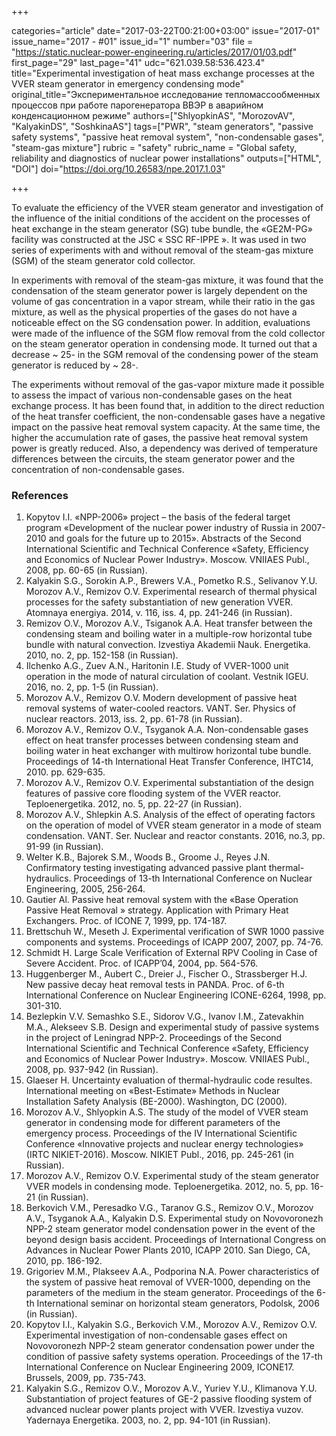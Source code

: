 +++

categories="article"
date="2017-03-22T00:21:00+03:00"
issue="2017-01"
issue_name="2017 - #01"
issue_id="1"
number="03"
file = "https://static.nuclear-power-engineering.ru/articles/2017/01/03.pdf"
first_page="29"
last_page="41"
udc="621.039.58:536.423.4"
title="Experimental investigation of heat mass exchange processes at the VVER steam generator in emergency condensing mode"
original_title="Экспериментальное исследование тепломассообменных процессов при работе парогенератора ВВЭР в аварийном конденсационном режиме"
authors=["ShlyopkinAS", "MorozovAV", "KalyakinDS", "SoshkinaAS"]
tags=["PWR", "steam generators", "passive safety systems", "passive heat removal system", "non-condensable gases", "steam-gas mixture"]
rubric = "safety"
rubric_name = "Global safety, reliability and diagnostics of nuclear power installations"
outputs=["HTML", "DOI"]
doi="https://doi.org/10.26583/npe.2017.1.03"

+++

To evaluate the efficiency of the VVER steam generator and investigation of the influence of the initial conditions of the accident on the processes of heat exchange in the steam generator (SG) tube bundle, the «GE2M-PG» facility was constructed at the JSC « SSC RF-IPPE ». It was used in two series of experiments with and without removal of the steam-gas mixture (SGM) of the steam generator cold collector.

In experiments with removal of the steam-gas mixture, it was found that the condensation of the steam generator power is largely dependent on the volume of gas concentration in a vapor stream, while their ratio in the gas mixture, as well as the physical properties of the gases do not have a noticeable effect on the SG condensation power. In addition, evaluations were made of the influence of the SGM flow removal from the cold collector on the steam generator operation in condensing mode. It turned out that a decrease ~ 25- in the SGM removal of the condensing power of the steam generator is reduced by ~ 28-.

The experiments without removal of the gas-vapor mixture made it possible to assess the impact of various non-condensable gases on the heat exchange process. It has been found that, in addition to the direct reduction of the heat transfer coefficient, the non-condensable gases have a negative impact on the passive heat removal system capacity. At the same time, the higher the accumulation rate of gases, the passive heat removal system power is greatly reduced. Also, a dependency was derived of temperature differences between the circuits, the steam generator power and the concentration of non-condensable gases.

### References

1. Kopytov I.I. «NPP-2006» project – the basis of the federal target program «Development of the nuclear power industry of Russia in 2007-2010 and goals for the future up to 2015». Abstracts of the Second International Scientific and Technical Conference «Safety, Efficiency and Economics of Nuclear Power Industry». Moscow. VNIIAES Publ., 2008, pp. 60-65 (in Russian).
2. Kalyakin S.G., Sorokin A.P., Brewers V.A., Pometko R.S., Selivanov Y.U. Morozov A.V., Remizov O.V. Experimental research of thermal physical processes for the safety substantiation of new generation VVER. Atomnaya energiya. 2014, v. 116, iss. 4, pp. 241-246 (in Russian).
3. Remizov O.V., Morozov A.V., Tsiganok A.A. Heat transfer between the condensing steam and boiling water in a multiple-row horizontal tube bundle with natural convection. Izvestiya Akademii Nauk. Energetika. 2010, no. 2, pp. 152-158 (in Russian).
4. Ilchenko A.G., Zuev A.N., Haritonin I.E. Study of VVER-1000 unit operation in the mode of natural circulation of coolant. Vestnik IGEU. 2016, no. 2, pp. 1-5 (in Russian).
5. Morozov A.V., Remizov O.V. Modern development of passive heat removal systems of water-cooled reactors. VANT. Ser. Physics of nuclear reactors. 2013, iss. 2, pp. 61-78 (in Russian).
6. Morozov A.V., Remizov O.V., Tsyganok A.A. Non-condensable gases effect on heat transfer processes between condensing steam and boiling water in heat exchanger with multirow horizontal tube bundle. Proceedings of 14-th International Heat Transfer Conference, IHTC14, 2010. pp. 629-635.
7. Morozov A.V., Remizov O.V. Experimental substantiation of the design features of passive core flooding system of the VVER reactor. Teploenergetika. 2012, no. 5, pp. 22-27 (in Russian).
8. Morozov A.V., Shlepkin A.S. Analysis of the effect of operating factors on the operation of model of VVER steam generator in a mode of steam condensation. VANT. Ser. Nuclear and reactor constants. 2016, no.3, pp. 91-99 (in Russian).
9. Welter K.B., Bajorek S.M., Woods B., Groome J., Reyes J.N. Confirmatory testing investigating advanced passive plant thermal-hydraulics. Proceedings of 13-th International Conference on Nuclear Engineering, 2005, 256-264.
10. Gautier Al. Passive heat removal system with the «Base Operation Passive Heat Removal » strategy. Application with Primary Heat Exchangers. Proc. of ICONE 7, 1999, pp. 174-187.
11. Brettschuh W., Meseth J. Experimental verification of SWR 1000 passive components and systems. Proceedings of ICAPP 2007, 2007, pp. 74-76.
12. Schmidt H. Large Scale Verification of External RPV Cooling in Case of Severe Accident. Proc. of ICAPP’04, 2004, pp. 564-576.
13. Huggenberger M., Aubert C., Dreier J., Fischer O., Strassberger H.J. New passive decay heat removal tests in PANDA. Proc. of 6-th International Conference on Nuclear Engineering ICONE-6264, 1998, pp. 301-310.
14. Bezlepkin V.V. Semashko S.E., Sidorov V.G., Ivanov I.M., Zatevakhin M.A., Alekseev S.B. Design and experimental study of passive systems in the project of Leningrad NPP-2. Proceedings of the Second International Scientific and Technical Conference «Safety, Efficiency and Economics of Nuclear Power Industry». Moscow. VNIIAES Publ., 2008, pp. 937-942 (in Russian).
15. Glaeser H. Uncertainty evaluation of thermal-hydraulic code resultes. International meeting on «Best-Estimate» Methods in Nuclear Installation Safety Analysis (BE-2000). Washington, DC (2000).
16. Morozov A.V., Shlyopkin A.S. The study of the model of VVER steam generator in condensing mode for different parameters of the emergency process. Proceedings of the IV International Scientific Conference «Innovative projects and nuclear energy technologies» (IRTC NIKIET-2016). Moscow. NIKIET Publ., 2016, pp. 245-261 (in Russian).
17. Morozov A.V., Remizov O.V. Experimental study of the steam generator VVER models in condensing mode. Teploenergetika. 2012, no. 5, pp. 16-21 (in Russian).
18. Berkovich V.M., Peresadko V.G., Taranov G.S., Remizov O.V., Morozov A.V., Tsyganok A.A., Kalyakin D.S. Experimental study on Novovoronezh NPP-2 steam generator model condensation power in the event of the beyond design basis accident. Proceedings of International Congress on Advances in Nuclear Power Plants 2010, ICAPP 2010. San Diego, CA, 2010, pp. 186-192.
19. Grigoriev M.M., Plakseev A.A., Podporina N.A. Power characteristics of the system of passive heat removal of VVER-1000, depending on the parameters of the medium in the steam generator. Proceedings of the 6-th International seminar on horizontal steam generators, Podolsk, 2006 (in Russian).
20. Kopytov I.I., Kalyakin S.G., Berkovich V.M., Morozov A.V., Remizov O.V. Experimental investigation of non-condensable gases effect on Novovoronezh NPP-2 steam generator condensation power under the condition of passive safety systems operation. Proceedings of the 17-th International Conference on Nuclear Engineering 2009, ICONE17. Brussels, 2009, pp. 735-743.
21. Kalyakin S.G., Remizov O.V., Morozov A.V., Yuriev Y.U., Klimanova Y.U. Substantiation of project features of GE-2 passive flooding system of advanced nuclear power plants project with VVER. Izvestiya vuzov. Yadernaya Energetika. 2003, no. 2, pp. 94-101 (in Russian).